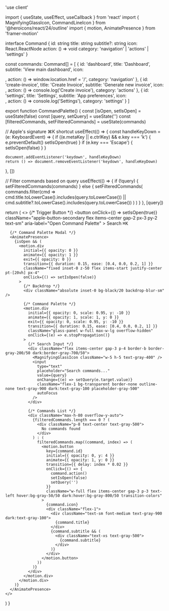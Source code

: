 'use client'

import { useState, useEffect, useCallback } from 'react'
import { MagnifyingGlassIcon, CommandLineIcon } from '@heroicons/react/24/outline'
import { motion, AnimatePresence } from 'framer-motion'

interface Command {
  id: string
  title: string
  subtitle?: string
  icon: React.ReactNode
  action: () => void
  category: 'navigation' | 'actions' | 'settings'
}

const commands: Command[] = [
  {
    id: 'dashboard',
    title: 'Dashboard',
    subtitle: 'View main dashboard',
    icon: <div className="w-4 h-4 rounded bg-blue-500" />,
    action: () => window.location.href = '/',
    category: 'navigation'
  },
  {
    id: 'create-invoice',
    title: 'Create Invoice',
    subtitle: 'Generate new invoice',
    icon: <div className="w-4 h-4 rounded bg-green-500" />,
    action: () => console.log('Create invoice'),
    category: 'actions'
  },
  {
    id: 'settings',
    title: 'Settings',
    subtitle: 'App preferences',
    icon: <div className="w-4 h-4 rounded bg-gray-500" />,
    action: () => console.log('Settings'),
    category: 'settings'
  }
]

export function CommandPalette() {
  const [isOpen, setIsOpen] = useState(false)
  const [query, setQuery] = useState('')
  const [filteredCommands, setFilteredCommands] = useState(commands)

  // Apple's signature ⌘K shortcut
  useEffect(() => {
    const handleKeyDown = (e: KeyboardEvent) => {
      if ((e.metaKey || e.ctrlKey) && e.key === 'k') {
        e.preventDefault()
        setIsOpen(true)
      }
      if (e.key === 'Escape') {
        setIsOpen(false)
      }
    }

    document.addEventListener('keydown', handleKeyDown)
    return () => document.removeEventListener('keydown', handleKeyDown)
  }, [])

  // Filter commands based on query
  useEffect(() => {
    if (!query) {
      setFilteredCommands(commands)
    } else {
      setFilteredCommands(
        commands.filter(cmd => 
          cmd.title.toLowerCase().includes(query.toLowerCase()) ||
          cmd.subtitle?.toLowerCase().includes(query.toLowerCase())
        )
      )
    }
  }, [query])

  return (
    <>
      {/* Trigger Button */}
      <button
        onClick={() => setIsOpen(true)}
        className="apple-button-secondary flex items-center gap-2 px-3 py-2 text-sm"
        aria-label="Open Command Palette"
      >
        <MagnifyingGlassIcon className="w-4 h-4" />
        <span className="hidden sm:inline">Search</span>
        <kbd className="hidden sm:inline-flex items-center gap-1 px-1.5 py-0.5 text-xs bg-gray-100 dark:bg-gray-800 rounded">
          ⌘K
        </kbd>
      </button>

      {/* Command Palette Modal */}
      <AnimatePresence>
        {isOpen && (
          <motion.div
            initial={{ opacity: 0 }}
            animate={{ opacity: 1 }}
            exit={{ opacity: 0 }}
            transition={{ duration: 0.15, ease: [0.4, 0.0, 0.2, 1] }}
            className="fixed inset-0 z-50 flex items-start justify-center pt-[20vh] px-4"
            onClick={() => setIsOpen(false)}
          >
            {/* Backdrop */}
            <div className="absolute inset-0 bg-black/20 backdrop-blur-sm" />
            
            {/* Command Palette */}
            <motion.div
              initial={{ opacity: 0, scale: 0.95, y: -10 }}
              animate={{ opacity: 1, scale: 1, y: 0 }}
              exit={{ opacity: 0, scale: 0.95, y: -10 }}
              transition={{ duration: 0.15, ease: [0.4, 0.0, 0.2, 1] }}
              className="glass-panel w-full max-w-lg overflow-hidden"
              onClick={(e) => e.stopPropagation()}
            >
              {/* Search Input */}
              <div className="flex items-center gap-3 p-4 border-b border-gray-200/50 dark:border-gray-700/50">
                <MagnifyingGlassIcon className="w-5 h-5 text-gray-400" />
                <input
                  type="text"
                  placeholder="Search commands..."
                  value={query}
                  onChange={(e) => setQuery(e.target.value)}
                  className="flex-1 bg-transparent border-none outline-none text-gray-900 dark:text-gray-100 placeholder-gray-500"
                  autoFocus
                />
              </div>

              {/* Commands List */}
              <div className="max-h-80 overflow-y-auto">
                {filteredCommands.length === 0 ? (
                  <div className="p-8 text-center text-gray-500">
                    No commands found
                  </div>
                ) : (
                  filteredCommands.map((command, index) => (
                    <motion.button
                      key={command.id}
                      initial={{ opacity: 0, y: 4 }}
                      animate={{ opacity: 1, y: 0 }}
                      transition={{ delay: index * 0.02 }}
                      onClick={() => {
                        command.action()
                        setIsOpen(false)
                        setQuery('')
                      }}
                      className="w-full flex items-center gap-3 p-3 text-left hover:bg-gray-50/50 dark:hover:bg-gray-800/50 transition-colors"
                    >
                      {command.icon}
                      <div className="flex-1">
                        <div className="text-sm font-medium text-gray-900 dark:text-gray-100">
                          {command.title}
                        </div>
                        {command.subtitle && (
                          <div className="text-xs text-gray-500">
                            {command.subtitle}
                          </div>
                        )}
                      </div>
                    </motion.button>
                  ))
                )}
              </div>
            </motion.div>
          </motion.div>
        )}
      </AnimatePresence>
    </>
  )
}